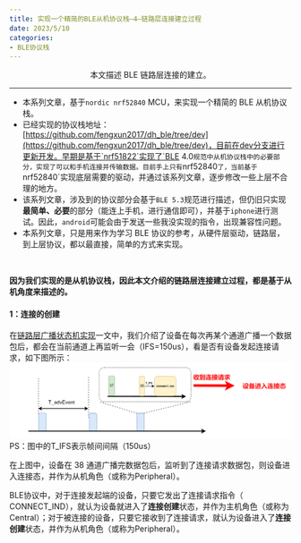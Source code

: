 ```yaml
---
title: 实现一个精简的BLE从机协议栈—4—链路层连接建立过程
date: 2023/5/10
categories: 
- BLE协议栈
---
```


<center>
本文描述 BLE 链路层连接的建立。
</center>

<!--more-->

***


- 本系列文章，基于`nordic nrf52840` MCU，来实现一个精简的 BLE 从机协议栈。
- 已经实现的协议栈地址：[https://github.com/fengxun2017/dh_ble/tree/dev](https://github.com/fengxun2017/dh_ble/tree/dev)，目前在dev分支进行更新开发。早期是基于`nrf51822`实现了`BLE 4.0`规范中从机协议栈中的必要部分，实现了可以和手机连接并传输数据。目前手上只有`nrf52840`了，当前基于`nrf52840`实现底层需要的驱动，并通过该系列文章，逐步修改一些上层不合理的地方。
- 该系列文章，涉及到的协议部分会基于`BLE 5.3`规范进行描述，但仍旧只实现**最简单、必要**的部分（能连上手机，进行通信即可），并基于`iphone`进行测试。因此，`android`可能会由于发送一些我没实现的指令，出现兼容性问题。
- 本系列文章，只是用来作为学习 BLE 协议的参考，从硬件层驱动，链路层，到上层协议，都以最直接，简单的方式来实现。

<br/>

**因为我们实现的是从机协议栈，因此本文介绍的链路层连接建立过程，都是基于从机角度来描述的。**

#### 1：连接的创建

在[链路层广播状态机实现](https://fengxun2017.github.io/2023/04/24/BleStack-link-advertising/)一文中，我们介绍了设备在每次再某个通道广播一个数据包后，都会在当前通道上再监听一会（IFS=150us），看是否有设备发起连接请求，如下图所示：
![](./BleStack-link-connection/connection-created.png)
PS：图中的T_IFS表示帧间间隔（150us）

在上图中，设备在 38 通道广播完数据包后，监听到了连接请求数据包，则设备进入连接态，并作为从机角色（或称为Peripheral）。

BLE协议中，对于连接发起端的设备，只要它发出了连接请求指令（ CONNECT_IND），就认为设备就进入了**连接创建**状态，并作为主机角色（或称为Central）；对于被连接的设备，只要它接收到了连接请求，就认为设备进入了**连接创建**状态，并作为从机角色（或称为Peripheral）。

